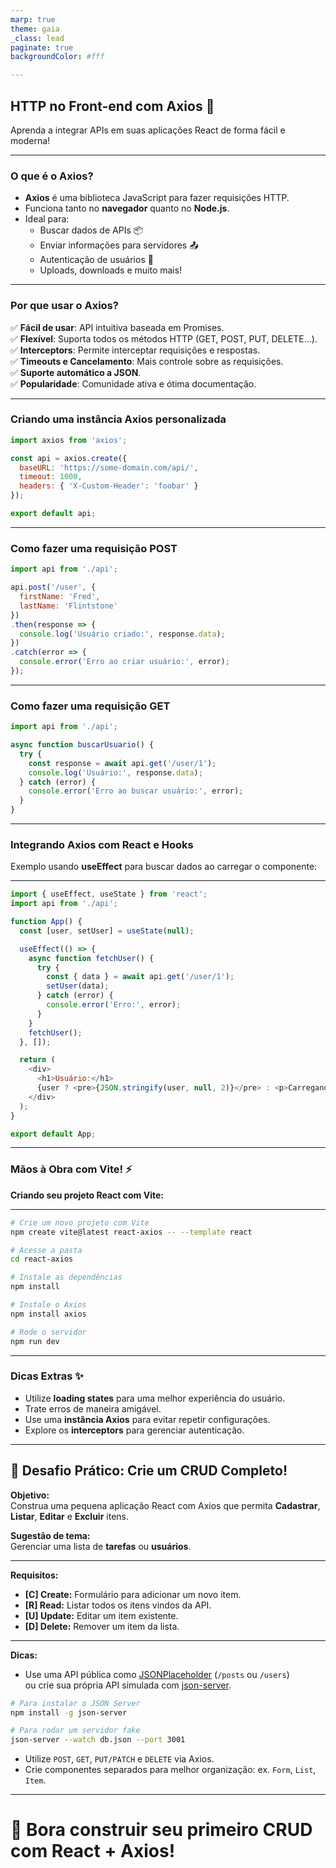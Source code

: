 ```yaml
---
marp: true
theme: gaia  
_class: lead  
paginate: true  
backgroundColor: #fff  

---
```


## HTTP no Front-end com Axios 🚀

Aprenda a integrar APIs em suas aplicações React de forma fácil e moderna!

---

### O que é o Axios?

- **Axios** é uma biblioteca JavaScript para fazer requisições HTTP.
- Funciona tanto no **navegador** quanto no **Node.js**.
- Ideal para:
  - Buscar dados de APIs 📦
  - Enviar informações para servidores 📤
  - Autenticação de usuários 🔐
  - Uploads, downloads e muito mais!

---

### Por que usar o Axios?

✅ **Fácil de usar**: API intuitiva baseada em Promises.  
✅ **Flexível**: Suporta todos os métodos HTTP (GET, POST, PUT, DELETE...).  
✅ **Interceptors**: Permite interceptar requisições e respostas.  
✅ **Timeouts e Cancelamento**: Mais controle sobre as requisições.  
✅ **Suporte automático a JSON**.  
✅ **Popularidade**: Comunidade ativa e ótima documentação.

---

### Criando uma instância Axios personalizada

```javascript
import axios from 'axios';

const api = axios.create({
  baseURL: 'https://some-domain.com/api/',
  timeout: 1000,
  headers: { 'X-Custom-Header': 'foobar' }
});

export default api;
```

---

### Como fazer uma requisição **POST**

```javascript
import api from './api';

api.post('/user', {
  firstName: 'Fred',
  lastName: 'Flintstone'
})
.then(response => {
  console.log('Usuário criado:', response.data);
})
.catch(error => {
  console.error('Erro ao criar usuário:', error);
});
```

---

### Como fazer uma requisição **GET**

```javascript
import api from './api';

async function buscarUsuario() {
  try {
    const response = await api.get('/user/1');
    console.log('Usuário:', response.data);
  } catch (error) {
    console.error('Erro ao buscar usuário:', error);
  }
}
```

---

### Integrando Axios com React e Hooks

Exemplo usando **useEffect** para buscar dados ao carregar o componente:

---

```javascript
import { useEffect, useState } from 'react';
import api from './api';

function App() {
  const [user, setUser] = useState(null);

  useEffect(() => {
    async function fetchUser() {
      try {
        const { data } = await api.get('/user/1');
        setUser(data);
      } catch (error) {
        console.error('Erro:', error);
      }
    }
    fetchUser();
  }, []);

  return (
    <div>
      <h1>Usuário:</h1>
      {user ? <pre>{JSON.stringify(user, null, 2)}</pre> : <p>Carregando...</p>}
    </div>
  );
}

export default App;
```

---

### Mãos à Obra com Vite! ⚡

**Criando seu projeto React com Vite:**

---

```bash
# Crie um novo projeto com Vite
npm create vite@latest react-axios -- --template react

# Acesse a pasta
cd react-axios

# Instale as dependências
npm install

# Instale o Axios
npm install axios

# Rode o servidor
npm run dev
```

---

### Dicas Extras ✨

- Utilize **loading states** para uma melhor experiência do usuário.
- Trate erros de maneira amigável.
- Use uma **instância Axios** para evitar repetir configurações.
- Explore os **interceptors** para gerenciar autenticação.

---

## 🎯 Desafio Prático: Crie um CRUD Completo!

**Objetivo:**  
Construa uma pequena aplicação React com Axios que permita **Cadastrar**, **Listar**, **Editar** e **Excluir** itens.

**Sugestão de tema:**  
Gerenciar uma lista de **tarefas** ou **usuários**.

---

**Requisitos:**

- **[C] Create:** Formulário para adicionar um novo item.
- **[R] Read:** Listar todos os itens vindos da API.
- **[U] Update:** Editar um item existente.
- **[D] Delete:** Remover um item da lista.

---

**Dicas:**

- Use uma API pública como [JSONPlaceholder](https://jsonplaceholder.typicode.com/) (`/posts` ou `/users`)  
  ou crie sua própria API simulada com [json-server](https://www.npmjs.com/package/json-server).

```bash
# Para instalar o JSON Server
npm install -g json-server

# Para rodar um servidor fake
json-server --watch db.json --port 3001
```

- Utilize `POST`, `GET`, `PUT/PATCH` e `DELETE` via Axios.
- Crie componentes separados para melhor organização: ex. `Form`, `List`, `Item`.

---

# 🚀 Bora construir seu primeiro CRUD com React + Axios!

